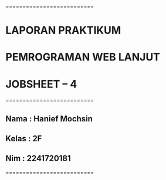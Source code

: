 ==========================

# LAPORAN PRAKTIKUM

# PEMROGRAMAN WEB LANJUT

# JOBSHEET – 4

==========================

## Nama : Hanief Mochsin

## Kelas : 2F

## Nim : 2241720181

==========================
